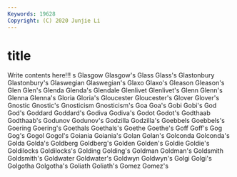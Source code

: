 ```yaml
---
Keywords: 19628
Copyright: (C) 2020 Junjie Li
---
```


# title

Write contents here!!!
s 
Glasgow 
Glasgow's 
Glass 
Glass's 
Glastonbury 
Glastonbury's 
Glaswegian 
Glaswegian's 
Glaxo
Glaxo's 
Gleason 
Gleason's 
Glen 
Glen's 
Glenda 
Glenda's 
Glendale 
Glenlivet 
Glenlivet's
Glenn 
Glenn's 
Glenna 
Glenna's 
Gloria 
Gloria's 
Gloucester 
Gloucester's 
Glover 
Glover's
Gnostic 
Gnostic's 
Gnosticism 
Gnosticism's 
Goa 
Goa's 
Gobi 
Gobi's 
God 
God's
Goddard 
Goddard's 
Godiva 
Godiva's 
Godot 
Godot's 
Godthaab 
Godthaab's 
Godunov 
Godunov's
Godzilla 
Godzilla's 
Goebbels 
Goebbels's 
Goering 
Goering's 
Goethals 
Goethals's 
Goethe 
Goethe's
Goff 
Goff's 
Gog 
Gog's 
Gogol 
Gogol's 
Goiania 
Goiania's 
Golan 
Golan's
Golconda 
Golconda's 
Golda 
Golda's 
Goldberg 
Goldberg's 
Golden 
Golden's 
Goldie 
Goldie's
Goldilocks 
Goldilocks's 
Golding 
Golding's 
Goldman 
Goldman's 
Goldsmith 
Goldsmith's 
Goldwater 
Goldwater's
Goldwyn 
Goldwyn's 
Golgi 
Golgi's 
Golgotha 
Golgotha's 
Goliath 
Goliath's 
Gomez 
Gomez's
